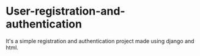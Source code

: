 # User-registration-and-authentication
It's a simple registration and authentication project made using django and html.
